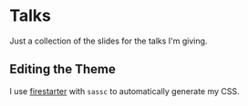 # Talks
Just a collection of the slides for the talks I'm giving.

## Editing the Theme
I use [firestarter](https://github.com/wasamasa/firestarter) with `sassc` to automatically generate my CSS.

